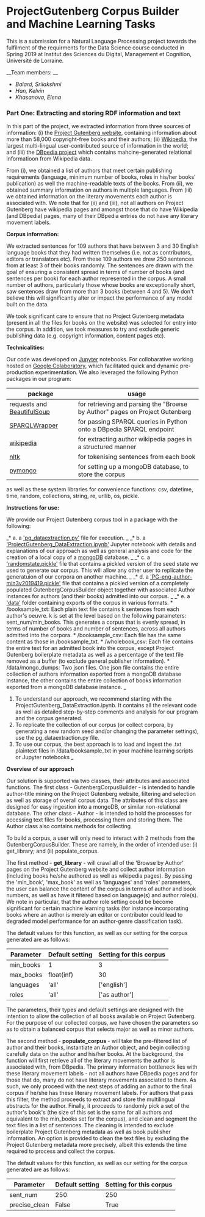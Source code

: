 # ProjectGutenberg Corpus Builder and Machine Learning Tasks

This is a submission for a Natural Language Processing project towards the fulfilment of the requirments for the Data Science course conducted in Spring 2019 at Institut des Sciences du Digital, Management et Cognition, Université de Lorraine. 

__Team members: __


* _Balard, Srilakshmi_
* _Han, Kelvin_
* _Khasanova, Elena_ 

### Part One: Extracting and storing RDF information and text

In this part of the project, we extracted information from three sources of information: (i) the [Project Gutenberg website](https://pages.github.com/), containing information about more than 58,000 copyright-free books and their authors; (ii) [Wikipedia](www.wikipedia.org), the largest multi-lingual user-contributed source of information in the world; and (iii) the [DBpedia project](www.dbpedia.org) which contains mahcine-generated relational informatioon from Wikipedia data. 

From (i), we obtained a list of authors that meet certain publishing requirements (language, minimum number of books, roles in his/her books' publication) as well the machine-readable texts of the books. From (ii), we obtained summary information on authors in multiple languages. From (iii) we obtained information on the literary movements each author is associated with. We note that for (ii) and (iii), not all authors on Project Gutenberg have wikipedia pages and amongst those that do have Wikipedia (and DBpedia) pages, many of their DBpedia entries do not have any literary movement labels. 

__Corpus information:__ 

We extracted sentences for 109 authors that have between 3 and 30 English language books that they had written themselves (i.e. not as contributors, editors or translators etc). From these 109 authors we drew 250 sentences from at least 3 of their books randomly. The sentences are drawn with the goal of ensuring a consistent spread in terms of number of books (and sentences per book) for each author represented in the corpus. A small number of authors, particularly those whose books are exceptionally short, saw sentences draw from more than 3 books (between 4 and 5). We don't believe this will significantly alter or impact the performance of any model built on the data. 
    
We took significant care to ensure that no Project Gutenberg metadata (present in all the files for books on the website) was selected for entry into the corpus. In addition, we took measures to try and exclude generic publishing data (e.g. copyright information, content pages etc). 

__Technicalities:__ 

Our code was developed on [Jupyter](https://jupyter.org/) notebooks. For collobarative working hosted on [Google Colaboratory](https://colab.research.google.com/), which facilitated quick and dynamic pre-production experimentation. We also leveraged the following Python packages in our program: 

| package   	| usage  	|
|---	|---	|
| requests and [BeautifulSoup](https://www.crummy.com/software/BeautifulSoup/bs4/doc/) 	| for retrieving and parsing the "Browse by Author" pages on Project Gutenberg 	|
| [SPARQLWrapper](https://rdflib.github.io/sparqlwrapper/)  	| for passing SPARQL queries in Python onto a DBpedia SPARQL endpoint   	|
| [wikipedia](https://github.com/goldsmith/Wikipedia)  	| for extracting author wikipedia pages in a structured manner   	|
| [nltk](https://www.nltk.org/)  	| for tokenising sentences from each book  	|
| [pymongo](https://api.mongodb.com/python/current/)  	| for setting up a mongoDB database, to store the corpus	|

as well as these system libraries for convenience functions: csv, datetime, time, random, collections, string, re, urllib, os, pickle. 

__Instructions for use:__

We provide our Project Gutenberg corpus tool in a package with the following: 

_* a. a ['pg_dataextraction.py'](https://github.com/hankelvin/ProjectGutenberg/blob/master/1_DataExtraction/pg_dataextraction.py) file for execution. _
_* b. a ['ProjectGutenberg_DataExtraction.ipynb'](https://github.com/hankelvin/ProjectGutenberg/blob/master/1_DataExtraction/ProjectGutenberg_DataExtraction.ipynb) Jupyter notebook with details and explanations of our approach as well as general analysis and code for the creation of a local copy of a [mongoDB](https://www.mongodb.com/) database. _
_* c. a ['randomstate.pickle'](https://github.com/hankelvin/ProjectGutenberg/blob/master/1_DataExtraction/randomstate.pickle) file that contains a pickled version of the seed state we used to generate our corpus. This will allow any other user to replicate the generatuion of our corpora on another machine. _
_* d. a ['PG-eng-author-min3v2019419.pickle'](https://github.com/hankelvin/ProjectGutenberg/blob/master/1_DataExtraction/PG-eng-author-min3v2019420.pickle) file that contains a pickled version of a completely populated GutenbergCorpusBuilder object together with associated Author instances for authors (and their books) admitted into our corpus. _
_* e. a ['data'](https://github.com/hankelvin/ProjectGutenberg/tree/master/1_DataExtraction/data) folder containing exports of the corpus in various formats. 
    * /booksample_txt: Each plain text file contains k sentences from each author's oeuvre. k is set at the level based on the following parameters: sent_num/min_books. This generates a corpus that is evenly spread, in terms of number of books and number of sentences, across all authors admitted into the corpora. 
    * /booksample_csv: Each file has the same content as those in /booksample_txt. 
    * /wholebook_csv: Each file contains the entire text for an admitted book into the corpus, except Project Gutenberg boilerplate metadata as well as a percentage of the text file removed as a buffer (to exclude general publisher information). 
    * /data/mongo_dumps: Two json files. One json file contains the entire collection of authors information exported from a mongoDB database instance, the other contains the entire collection of books information exported from a mongoDB database instance.
    _

1. To understand our approach, we recommend starting with the ProjectGutenberg_DataExtraction.ipynb. It contains all the relevant code as well as detailed step-by-step comments and analysis for our program and the corpus generated. 
2. To replicate the collection of our corpus (or collect corpora, by generating a new random seed and/or changing the parameter settings), use the pg_dataextraction.py file. 
3. To use our corpus, the best approach is to load and ingest the .txt plaintext files in /data/booksample_txt in your machine learning scripts or Jupyter notebooks _ 

__Overview of our approach__

Our solution is supported via two classes, their attributes and associated functions. The first class - GutenbergCorpusBuilder - is intended to handle author-title mining on the Project Gutenberg website, filtering and selection as well as storage of overall corpus data. The attributes of this class are designed for easy ingestion into a mongoDB, or similar non-relational database. The other class - Author - is intended to hold the processes for accessing text files for books, processing them and storing them. The Author class also contains methods for collecting 

To build a corpus, a user will only need to interact with 2 methods from the GutenbergCorpusBuilder. These are namely, in the order of intended use: (i) get_library; and (ii) populate_corpus. 

The first method - __get_library__ - will crawl all of the 'Browse by Author' pages on the Project Gutenberg website and collect author information (including books he/she authored as well as wikipedia pages). By passing the 'min_book', 'max_book' as well as 'languages' and 'roles' parameters, the user can balance the content of the corpus in terms of author and book numbers, as well as have it filtered based on language(s) and author role(s). We note in particular, that the author role setting could be become significant for certain machine learning tasks (for instance incorporating books where an author is merely an editor or contributor could lead to degraded model performance for an author-genre classification task). 

The default values for this function, as well as our setting for the corpus generated are as follows: 

|Parameter	|Default setting	|Setting for this corpus	|
|---	|---	|---	|
|min_books   	|1   	|3   	|
|max_books   	|float(inf)   	|30   	|
|languages   	|'all'   	|['english']   	|
|roles   	|'all'   	|['as author']   	|


The parameters, their types and default settings are designed with the intention to allow the collection of all books available on Project Gutenberg. For the purpose of our collected corpus, we have chosen the parameters so as to obtain a balanced corpus that selects major as well as minor authors. 

The second method - __populate_corpus__ - will take the pre-filtered list of author and their books, instantiate an Author object, and begin collecting carefully data on the author and his/her books. At the background, the function will first retrieve all of the literary movements the author is associated with, from DBpedia. The primary information bottleneck lies with these literary movement labels - not all authors have DBpedia pages and for those that do, many do not have literary movements associated to them. As such, we only proceed with the next steps of adding an author to the final corpus if he/she has these literary movement labels. For authors that pass this filter, the method proceeds to extract and store the multilingual abstracts for the author. Finally, it proceeds to randomly pick a set of the author's book's (the size of this set is the same for all authors and equivalent to the min_books set for the corpus), and clean and segment the text files in a list of sentences. The cleaning is intended to exclude boilerplate Project Gutenberg metadata as well as book publisher information. An option is provided to clean the text files by excluding the Project Gutenberg metadata more precisely, albeit this extends the time required to process and collect the corpus.  

The default values for this function, as well as our setting for the corpus generated are as follows: 

|Parameter	|Default setting	|Setting for this corpus	|
|---	|---	|---	|
|sent_num   	|250   	|250   	|
|precise_clean   	|False   	|True   	|


